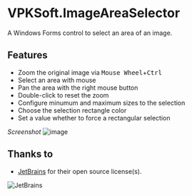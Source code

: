 # VPKSoft.ImageAreaSelector
A Windows Forms control to select an area of an image.

## Features
* Zoom the original image via <kbd>Mouse Wheel</kbd>+<kbd>Ctrl</kbd>
* Select an area with mouse
* Pan the area with the right mouse button
* Double-click to reset the zoom
* Configure minumum and maximum sizes to the selection
* Choose the selection rectangle color
* Set a value whether to force a rectangular selection

_Screenshot_
![image](https://user-images.githubusercontent.com/40712699/77139618-55bc0e00-6a7f-11ea-8968-f208007f898d.png)

## Thanks to
* [JetBrains](http://www.jetbrains.com) for their open source license(s).

![JetBrains](http://www.vpksoft.net/site/External/JetBrains/jetbrains.svg)
